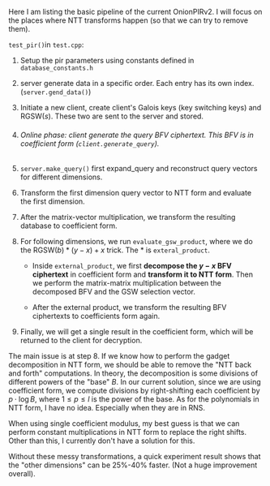 Here I am listing the basic pipeline of the current OnionPIRv2. I will focus on the places where NTT transforms happen (so that we can try to remove them). 



`test_pir()`in `test.cpp`: 

1. Setup the pir parameters using constants defined in `database_constants.h`

2. server generate data in a specific order. Each entry has its own index.  (`server.gend_data()`)

3. Initiate a new client, create client's Galois keys (key switching keys) and $\mathsf{RGSW}(s)$. These two are sent to the server and stored. 

4. ###### Online phase: client generate the query BFV ciphertext. This BFV is in coefficient form (`client.generate_query`).

5. `server.make_query()` first expand_query and reconstruct query vectors for different dimensions. 

6. Transform the first dimension query vector to NTT form and evaluate the first dimension. 

7. After the matrix-vector multiplication, we transform the resulting database to coefficient form. 

8. For following dimensions, we run `evaluate_gsw_product`, where we do the $\mathsf{RGSW}(b) * (y - x) + x$ trick. The $*$ is `exteral_product`.

   - Inside `external_product`, we first **decompose the $y-x$ BFV ciphertext** in coefficient form and **transform it to NTT form**. Then we perform the matrix-matrix multiplication between the decomposed BFV and the GSW selection vector.

   - After the external product, we transform the resulting BFV ciphertexts to coefficients form again.

9. Finally, we will get a single result in the coefficient form, which will be returned to the client for decryption.



The main issue is at step 8. If we know how to perform the gadget decomposition in NTT form, we should be able to remove the "NTT back and forth" computations. In theory, the decomposition is some divisions of different powers of the "base" $B$. In our current solution, since we are using coefficient form, we compute divisions by right-shifting each coefficient by $p \cdot \log B$, where $1 \leq p \leq l$ is the power of the base. As for the polynomials in NTT form, I have no idea. Especially when they are in RNS.

When using single coefficient modulus, my best guess is that we can perform constant multiplications in NTT form to replace the right shifts. Other than this, I currently don't have a solution for this. 

Without these messy transformations, a quick experiment result shows that the "other dimensions" can be 25%-40% faster. (Not a huge improvement overall).

